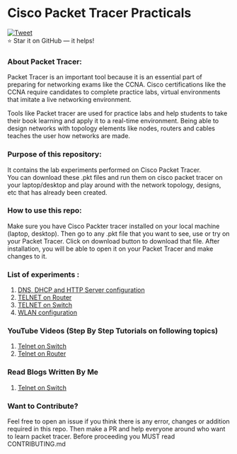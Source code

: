 # Cisco Packet Tracer Practicals

[![Tweet](https://img.shields.io/twitter/url/http/shields.io.svg?style=social)](https://twitter.com/intent/tweet?text=Important%20Cisco%20Packet%20Tracer%20Practicals%20created%20by%20Swati%20Tripathi.%20Go%20and%20Check%20it%20out%20here:&url=https://github.com/swati-gwc/Cisco-Packet-Tracer-Practicals&hashtags=ccna,ciscopackettracer,telnet,router,switch)
<br>
:star: Star it on GitHub — it helps!

### About Packet Tracer: </br>
Packet Tracer is an important tool because it is an essential part of preparing for networking exams like the CCNA. Cisco certifications like the CCNA require candidates to complete practice labs, virtual environments that imitate a live networking environment.</br>

Tools like Packet tracer are used for practice labs and help students to take their book learning and apply it to a real-time environment. Being able to design networks with topology elements like nodes, routers and cables teaches the user how networks are made.</br>

### Purpose of this repository: </br>
It contains the lab experiments performed on Cisco Packet Tracer.</br> You can download these .pkt files and run them on cisco packet tracer on your laptop/desktop and play around with the network topology, designs, etc that has already been created.

### How to use this repo: 
Make sure you have Cisco Packter tracer installed on your local machine (laptop, desktop). Then go to any .pkt file that you want to see, use or try on your Packet Tracer. Click on download button to download that file. After installation, you will be able to open it on your Packet Tracer and make changes to it.

### List of experiments :

1. [DNS, DHCP and HTTP Server configuration](https://github.com/swati-gwc/Cisco-Packet-Tracer-Practicals/blob/master/DNS%2BDHCP%2BHTTP%20Configuration.pkt)
2. [TELNET on Router](https://github.com/swati-gwc/Cisco-Packet-Tracer-Practicals/blob/master/telnetOnRouter.pkt)
3. [TELNET on Switch](https://github.com/swati-gwc/Cisco-Packet-Tracer-Practicals/blob/master/TelnetConfigFor%20Switch.pkt)
4. [WLAN configuration](https://github.com/swati-gwc/Cisco-Packet-Tracer-Practicals/blob/master/SETUP%20WLAN.pkt)

### YouTube Videos (Step By Step Tutorials on following topics)

1. [Telnet on Switch](https://youtu.be/hP7mrNW9HFo)
2. [Telnet on Router](https://youtu.be/lpBblkiUUuU)

### Read Blogs Written By Me

1. [Telnet on Switch](https://swatispeaks.medium.com/configure-telnet-on-switch-in-cisco-packet-tracer-48b4473da2f8)



### Want to Contribute?</br>
Feel free to open an issue if you think there is any error, changes or addition required in this repo.
Then make a PR and help everyone around who want to learn packet tracer. 
Before proceeding you MUST read CONTRIBUTING.md

